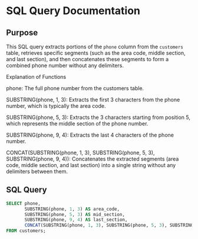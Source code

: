 # SQL Query Documentation

## Purpose

This SQL query extracts portions of the `phone` column from the `customers` table, retrieves specific segments (such as the area code, middle section, and last section), and then concatenates these segments to form a combined phone number without any delimiters.

Explanation of Functions

phone: The full phone number from the customers table.

SUBSTRING(phone, 1, 3): Extracts the first 3 characters from the phone number, which is typically the area code.

SUBSTRING(phone, 5, 3): Extracts the 3 characters starting from position 5, which represents the middle section of the phone number.

SUBSTRING(phone, 9, 4): Extracts the last 4 characters of the phone number.

CONCAT(SUBSTRING(phone, 1, 3), SUBSTRING(phone, 5, 3), SUBSTRING(phone, 9, 4)): Concatenates the extracted segments (area code, middle section, and last section) into a single string without any delimiters between them.

## SQL Query

```sql
SELECT phone, 
       SUBSTRING(phone, 1, 3) AS area_code,
       SUBSTRING(phone, 5, 3) AS mid_section,
       SUBSTRING(phone, 9, 4) AS last_section,
       CONCAT(SUBSTRING(phone, 1, 3), SUBSTRING(phone, 5, 3), SUBSTRING(phone, 9, 4)) AS formatted_phone
FROM customers;
```
